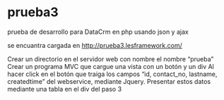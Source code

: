 # prueba3
prueba de desarrollo para DataCrm en php usando json y ajax


se encuantra cargada en http://prueba3.lesframework.com/

Crear un directorio en el servidor web con nombre el nombre “prueba”
Crear un programa MVC que cargue una vista con un botón y un div
Al hacer click en el botón que traiga los campos “id, contact_no, lastname, createdtime” del webservice, mediante Jquery.
Presentar estos datos mediante una tabla en el div del paso 3
